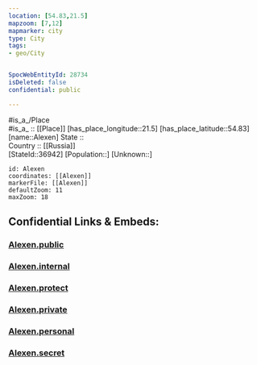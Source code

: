 ```yaml
---
location: [54.83,21.5] 
mapzoom: [7,12] 
mapmarker: city 
type: City
tags:
- geo/City


SpocWebEntityId: 28734
isDeleted: false
confidential: public

---
```

#is_a_/Place  
#is_a_ :: [[Place]] 
[has_place_longitude::21.5] 
[has_place_latitude::54.83] 
[name::Alexen] 
State ::  
Country :: [[Russia]]  
[StateId::36942] 
[Population::] 
[Unknown::] 


```leaflet
id: Alexen
coordinates: [[Alexen]] 
markerFile: [[Alexen]] 
defaultZoom: 11 
maxZoom: 18
```


## Confidential Links & Embeds: 

### [Alexen.public](/_public/\Earth\Continent\Europe\Europe~East\Russia\Russia~NorthWest\Kaliningrad~Oblast\CityAlexen.public.md) 

### [Alexen.internal](/_internal/\Earth\Continent\Europe\Europe~East\Russia\Russia~NorthWest\Kaliningrad~Oblast\CityAlexen.internal.md) 

### [Alexen.protect](/_protect/\Earth\Continent\Europe\Europe~East\Russia\Russia~NorthWest\Kaliningrad~Oblast\CityAlexen.protect.md) 

### [Alexen.private](/_private/\Earth\Continent\Europe\Europe~East\Russia\Russia~NorthWest\Kaliningrad~Oblast\CityAlexen.private.md) 

### [Alexen.personal](/_personal/\Earth\Continent\Europe\Europe~East\Russia\Russia~NorthWest\Kaliningrad~Oblast\CityAlexen.personal.md) 

### [Alexen.secret](/_secret/\Earth\Continent\Europe\Europe~East\Russia\Russia~NorthWest\Kaliningrad~Oblast\CityAlexen.secret.md)

